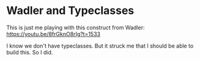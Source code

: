 # Wadler and Typeclasses

This is just me playing with this construct from Wadler: https://youtu.be/8frGknO8rIg?t=1533

I know we don't have typeclasses.  But it struck me that I should be able to build this.  So I did.
